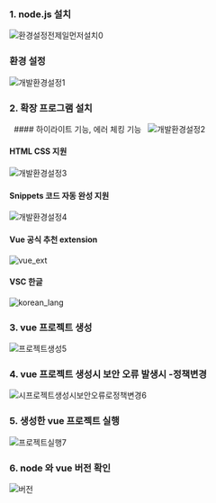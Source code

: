 ### 1. node.js 설치
![환경설정전제일먼저설치0](https://user-images.githubusercontent.com/10001221/203452510-3a654c77-7443-4fae-8643-afa5d222b913.png)
### 환경 설정
![개발환경설정1](https://user-images.githubusercontent.com/10001221/203452694-33cd920f-892f-4f42-9820-3a3496851e28.png)


### 2. 확장 프로그램 설치
&nbsp; #### 하이라이트 기능, 에러 체킹 기능
&nbsp; ![개발환경설정2](https://user-images.githubusercontent.com/10001221/203452729-3e0b6926-2413-4f64-b539-851a961328e3.png)

  #### HTML CSS 지원
  ![개발환경설정3](https://user-images.githubusercontent.com/10001221/203452852-1496bff7-78d7-4b75-ad49-f0815afc9ed0.png)

  #### Snippets 코드 자동 완성 지원
  ![개발환경설정4](https://user-images.githubusercontent.com/10001221/203452864-2b83a978-f925-4093-92f3-dcac07d53577.png)

  #### Vue 공식 추천 extension
  ![vue_ext](https://user-images.githubusercontent.com/10001221/203648456-60859909-bc28-41aa-a39d-64fa8367a159.png)

  #### VSC 한글 
  ![korean_lang](https://user-images.githubusercontent.com/10001221/203648467-6824122c-cc20-4d57-a5e4-d2f604dd722e.png)


### 3. vue 프로젝트 생성
![프로젝트생성5](https://user-images.githubusercontent.com/10001221/203452925-48843bdf-00ef-49d0-afdf-98da7acf8dcf.png)


### 4. vue 프로젝트 생성시 보안 오류 발생시 -정책변경
![시프로젝트생성시보안오류로정책변경6](https://user-images.githubusercontent.com/10001221/203452970-81e4e337-d05c-4e36-8b98-000e255ed81f.png)


### 5. 생성한 vue 프로젝트 실행
![프로젝트실행7](https://user-images.githubusercontent.com/10001221/203453046-9b6f4885-f2d3-475e-acff-35ead6eedfdf.png)


### 6. node 와 vue 버전 확인
![버전](https://user-images.githubusercontent.com/10001221/203566235-f6ef8095-a7aa-4cd4-8f80-4957980e3bc5.png)
